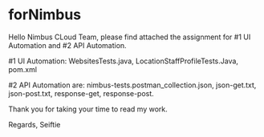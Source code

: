 # forNimbus
Hello Nimbus CLoud Team, please find attached the assignment for #1 UI Automation and #2 API Automation.

#1 UI Automation: WebsitesTests.java, LocationStaffProfileTests.Java, pom.xml

#2 API Automation are: nimbus-tests.postman_collection.json, json-get.txt, json-post.txt, response-get, response-post.

Thank you for taking your time to read my work.

Regards,
Seiftie
